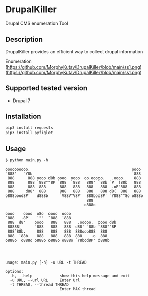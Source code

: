 # DrupalKiller
Drupal CMS enumeration Tool

## Description

DrupalKiller provides an efficient way to collect drupal information

Enumeration
(https://github.com/MorphyKutay/DrupalKiller/blob/main/ss1.png)
(https://github.com/MorphyKutay/DrupalKiller/blob/main/ss1.png)

## Supported tested version

* Drupal 7

## Installation

```bash
pip3 install requests
pip3 install pyfiglet
```

## Usage

```
$ python main.py -h

oooooooooo.                                             oooo
`888'   `Y8b                                            `888
 888      888 oooo d8b oooo  oooo  oo.ooooo.   .oooo.    888
 888      888 `888""8P `888  `888   888' `88b `P  )88b   888
 888      888  888      888   888   888   888  .oP"888   888
 888     d88'  888      888   888   888   888 d8(  888   888
o888bood8P'   d888b     `V88V"V8P'  888bod8P' `Y888""8o o888o
                                    888
                                   o888o

oooo    oooo  o8o  oooo  oooo
`888   .8P'   `"'  `888  `888
 888  d8'    oooo   888   888   .ooooo.  oooo d8b
 88888[      `888   888   888  d88' `88b `888""8P
 888`88b.     888   888   888  888ooo888  888
 888  `88b.   888   888   888  888    .o  888
o888o  o888o o888o o888o o888o `Y8bod8P' d888b




usage: main.py [-h] -u URL -t THREAD

options:
  -h, --help            show this help message and exit
  -u URL, --url URL     Enter Url
  -t THREAD, --thread THREAD
                        Enter MAX thread

```

